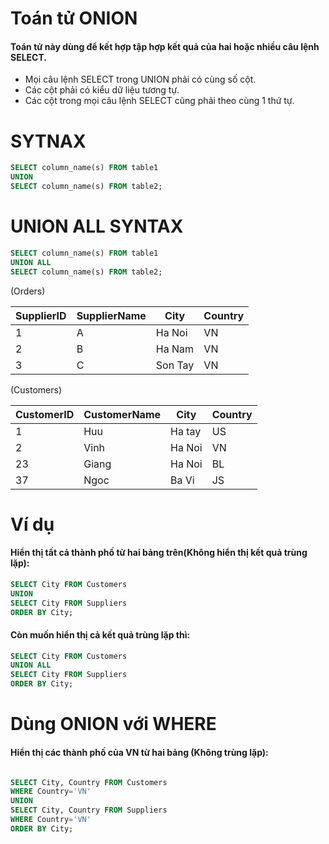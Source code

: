 # Toán tử ONION
#### Toán tử này dùng để kết hợp tập hợp kết quả của hai hoặc nhiều câu lệnh SELECT.
- Mọi câu lệnh SELECT trong UNION phải có cùng số cột.
- Các cột phải có kiểu dữ liệu tương tự.
- Các cột trong mọi câu lệnh SELECT cũng phải theo cùng 1 thứ tự.

# SYTNAX 

```sql
SELECT column_name(s) FROM table1
UNION
SELECT column_name(s) FROM table2;
```

# UNION ALL SYNTAX

```sql
SELECT column_name(s) FROM table1
UNION ALL
SELECT column_name(s) FROM table2;
```

(Orders)

| SupplierID | SupplierName | City| Country | 
|---------|---------|-----------|---------|
| 1   | A       |Ha Noi | VN | 
| 2   | B      | Ha Nam| VN| 
| 3   | C      | Son Tay| VN |

(Customers)

| CustomerID | CustomerName |  City    | Country |
|---------   |---------     |----------- | -----  |
| 1          | Huu          |  Ha tay   | US | 
| 2         | Vinh          | Ha Noi   | VN |
| 23          | Giang       |  Ha Noi   | BL |
| 37          | Ngoc        |   Ba Vi   | JS |

# Ví dụ
#### Hiển thị tất cả thành phố từ hai bảng trên(Không hiển thị kết quả trùng lặp):

```sql
SELECT City FROM Customers
UNION
SELECT City FROM Suppliers
ORDER BY City;
```

#### Còn muốn hiển thị cả kết quả trùng lặp thì:
```sql
SELECT City FROM Customers
UNION ALL
SELECT City FROM Suppliers
ORDER BY City;
```

# Dùng ONION với WHERE
#### Hiển thị các thành phố của VN từ hai bảng (Không trùng lặp):
```sql

SELECT City, Country FROM Customers
WHERE Country='VN'
UNION
SELECT City, Country FROM Suppliers
WHERE Country='VN'
ORDER BY City;
```